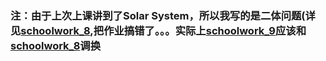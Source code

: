 ### 注：由于上次上课讲到了Solar System，所以我写的是二体问题(详见[schoolwork_8](https://github.com/pycll/computationalphysics_N2015301020174/blob/master/schoolwork_8/README.md),把作业搞错了。。。实际上[schoolwork_9](https://github.com/pycll/computationalphysics_N2015301020174/blob/master/schoolwork_9/README.md)应该和[schoolwork_8](https://github.com/pycll/computationalphysics_N2015301020174/blob/master/schoolwork_8/README.md)调换
